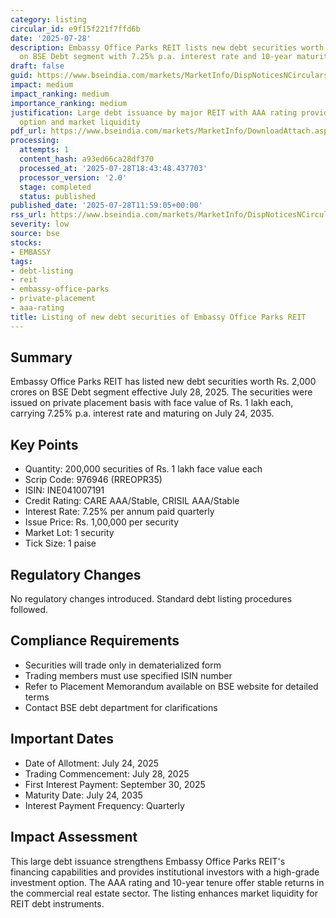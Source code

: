 ```yaml
---
category: listing
circular_id: e9f15f221f7ffd6b
date: '2025-07-28'
description: Embassy Office Parks REIT lists new debt securities worth Rs. 2,000 crores
  on BSE Debt segment with 7.25% p.a. interest rate and 10-year maturity.
draft: false
guid: https://www.bseindia.com/markets/MarketInfo/DispNoticesNCirculars.aspx?Noticeid={66627D9B-5541-4E5E-B90D-656CF3A0F2E1}&noticeno=20250728-30&dt=07/28/2025&icount=30&totcount=68&flag=0
impact: medium
impact_ranking: medium
importance_ranking: medium
justification: Large debt issuance by major REIT with AAA rating provides financing
  option and market liquidity
pdf_url: https://www.bseindia.com/markets/MarketInfo/DownloadAttach.aspx?id=20250728-30&attachedId=
processing:
  attempts: 1
  content_hash: a93ed66ca28df370
  processed_at: '2025-07-28T18:43:48.437703'
  processor_version: '2.0'
  stage: completed
  status: published
published_date: '2025-07-28T11:59:05+00:00'
rss_url: https://www.bseindia.com/markets/MarketInfo/DispNoticesNCirculars.aspx?Noticeid={66627D9B-5541-4E5E-B90D-656CF3A0F2E1}&noticeno=20250728-30&dt=07/28/2025&icount=30&totcount=68&flag=0
severity: low
source: bse
stocks:
- EMBASSY
tags:
- debt-listing
- reit
- embassy-office-parks
- private-placement
- aaa-rating
title: Listing of new debt securities of Embassy Office Parks REIT
---
```


## Summary

Embassy Office Parks REIT has listed new debt securities worth Rs. 2,000 crores on BSE Debt segment effective July 28, 2025. The securities were issued on private placement basis with face value of Rs. 1 lakh each, carrying 7.25% p.a. interest rate and maturing on July 24, 2035.

## Key Points

- Quantity: 200,000 securities of Rs. 1 lakh face value each
- Scrip Code: 976946 (RREOPR35)
- ISIN: INE041007191
- Credit Rating: CARE AAA/Stable, CRISIL AAA/Stable
- Interest Rate: 7.25% per annum paid quarterly
- Issue Price: Rs. 1,00,000 per security
- Market Lot: 1 security
- Tick Size: 1 paise

## Regulatory Changes

No regulatory changes introduced. Standard debt listing procedures followed.

## Compliance Requirements

- Securities will trade only in dematerialized form
- Trading members must use specified ISIN number
- Refer to Placement Memorandum available on BSE website for detailed terms
- Contact BSE debt department for clarifications

## Important Dates

- Date of Allotment: July 24, 2025
- Trading Commencement: July 28, 2025
- First Interest Payment: September 30, 2025
- Maturity Date: July 24, 2035
- Interest Payment Frequency: Quarterly

## Impact Assessment

This large debt issuance strengthens Embassy Office Parks REIT's financing capabilities and provides institutional investors with a high-grade investment option. The AAA rating and 10-year tenure offer stable returns in the commercial real estate sector. The listing enhances market liquidity for REIT debt instruments.